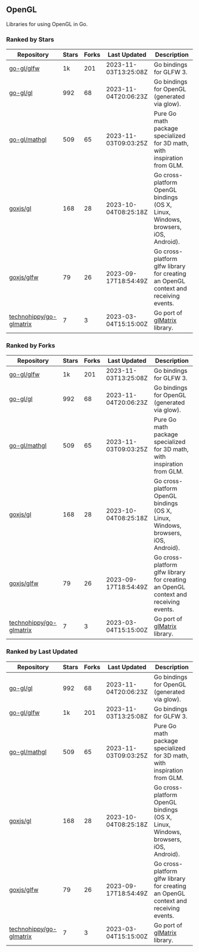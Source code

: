## OpenGL

Libraries for using OpenGL in Go.

### Ranked by Stars

| Repository | Stars | Forks | Last Updated | Description | 
|------------|-------|-------|--------------|-------------|
| [go-gl/glfw](https://github.com/go-gl/glfw) | 1k | 201 | 2023-11-03T13:25:08Z |  Go bindings for GLFW 3. |
| [go-gl/gl](https://github.com/go-gl/gl) | 992 | 68 | 2023-11-04T20:06:23Z |  Go bindings for OpenGL (generated via glow). |
| [go-gl/mathgl](https://github.com/go-gl/mathgl) | 509 | 65 | 2023-11-03T09:03:25Z |  Pure Go math package specialized for 3D math, with inspiration from GLM. |
| [goxjs/gl](https://github.com/goxjs/gl) | 168 | 28 | 2023-10-04T08:25:18Z |  Go cross-platform OpenGL bindings (OS X, Linux, Windows, browsers, iOS, Android). |
| [goxjs/glfw](https://github.com/goxjs/glfw) | 79 | 26 | 2023-09-17T18:54:49Z |  Go cross-platform glfw library for creating an OpenGL context and receiving events. |
| [technohippy/go-glmatrix](https://github.com/technohippy/go-glmatrix) | 7 | 3 | 2023-03-04T15:15:00Z |  Go port of [glMatrix](https://glmatrix.net/) library. |

### Ranked by Forks

| Repository | Stars | Forks | Last Updated | Description | 
|------------|-------|-------|--------------|-------------|
| [go-gl/glfw](https://github.com/go-gl/glfw) | 1k | 201 | 2023-11-03T13:25:08Z |  Go bindings for GLFW 3. |
| [go-gl/gl](https://github.com/go-gl/gl) | 992 | 68 | 2023-11-04T20:06:23Z |  Go bindings for OpenGL (generated via glow). |
| [go-gl/mathgl](https://github.com/go-gl/mathgl) | 509 | 65 | 2023-11-03T09:03:25Z |  Pure Go math package specialized for 3D math, with inspiration from GLM. |
| [goxjs/gl](https://github.com/goxjs/gl) | 168 | 28 | 2023-10-04T08:25:18Z |  Go cross-platform OpenGL bindings (OS X, Linux, Windows, browsers, iOS, Android). |
| [goxjs/glfw](https://github.com/goxjs/glfw) | 79 | 26 | 2023-09-17T18:54:49Z |  Go cross-platform glfw library for creating an OpenGL context and receiving events. |
| [technohippy/go-glmatrix](https://github.com/technohippy/go-glmatrix) | 7 | 3 | 2023-03-04T15:15:00Z |  Go port of [glMatrix](https://glmatrix.net/) library. |

### Ranked by Last Updated

| Repository | Stars | Forks | Last Updated | Description | 
|------------|-------|-------|--------------|-------------|
| [go-gl/gl](https://github.com/go-gl/gl) | 992 | 68 | 2023-11-04T20:06:23Z |  Go bindings for OpenGL (generated via glow). |
| [go-gl/glfw](https://github.com/go-gl/glfw) | 1k | 201 | 2023-11-03T13:25:08Z |  Go bindings for GLFW 3. |
| [go-gl/mathgl](https://github.com/go-gl/mathgl) | 509 | 65 | 2023-11-03T09:03:25Z |  Pure Go math package specialized for 3D math, with inspiration from GLM. |
| [goxjs/gl](https://github.com/goxjs/gl) | 168 | 28 | 2023-10-04T08:25:18Z |  Go cross-platform OpenGL bindings (OS X, Linux, Windows, browsers, iOS, Android). |
| [goxjs/glfw](https://github.com/goxjs/glfw) | 79 | 26 | 2023-09-17T18:54:49Z |  Go cross-platform glfw library for creating an OpenGL context and receiving events. |
| [technohippy/go-glmatrix](https://github.com/technohippy/go-glmatrix) | 7 | 3 | 2023-03-04T15:15:00Z |  Go port of [glMatrix](https://glmatrix.net/) library. |


